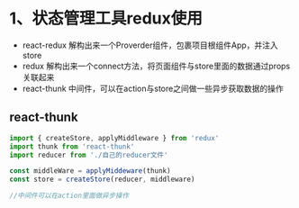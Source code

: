 # 1、状态管理工具redux使用
- react-redux
  解构出来一个Proverder组件，包裹项目根组件App，并注入store
- redux
  解构出来一个connect方法，将页面组件与store里面的数据通过props关联起来
- react-thunk
  中间件，可以在action与store之间做一些异步获取数据的操作

## react-thunk
```js
import { createStore, applyMiddleware } from 'redux'
import thunk from 'react-thunk'
import reducer from './自己的reducer文件'

const middleWare = applyMiddeware(thunk)
const store = createStore(reducer, middleware)

//中间件可以在action里面做异步操作
```